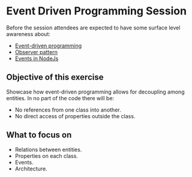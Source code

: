 # Event Driven Programming Session

Before the session attendees are expected to have some surface level awareness about:
- [Event-driven programming](https://en.wikipedia.org/wiki/Event-driven_programming)
- [Observer pattern](https://www.oreilly.com/library/view/learning-javascript-design/9781449334840/ch09s05.html)
- [Events in NodeJs](https://www.youtube.com/watch?v=l20MBBFZAmA)

## Objective of this exercise
Showcase how event-driven programming allows for decoupling among
entities. In no part of the code there will be: 

   - No references from one class into another.
   - No direct access of properties outside the class.

## What to focus on
- Relations between entities.
- Properties on each class.
- Events.
- Architecture.

